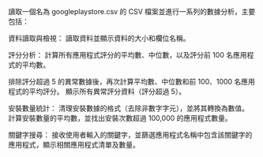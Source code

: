 讀取一個名為 googleplaystore.csv 的 CSV 檔案並進行一系列的數據分析，主要包括：

資料讀取與檢視：
讀取資料並顯示資料的大小和欄位名稱。

評分分析：
計算所有應用程式評分的平均數、中位數，以及評分前 100 名應用程式的平均數。

排除評分超過 5 的異常數據後，再次計算平均數、中位數和前 100、1000 名應用程式的平均評分。
顯示所有異常評分資料（評分超過 5）。

安裝數量統計：
清理安裝數據的格式（去除非數字字元），並將其轉換為數值。
計算安裝數量的平均數，並找出安裝次數超過 100,000 的應用程式數量。


關鍵字搜尋：
接收使用者輸入的關鍵字，並篩選應用程式名稱中包含該關鍵字的應用程式，顯示相關應用程式清單及數量。
